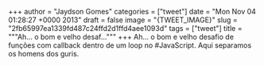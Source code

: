 
+++
author = "Jaydson Gomes"
categories = ["tweet"]
date = "Mon Nov 04 01:28:27 +0000 2013"
draft = false
image = "{TWEET_IMAGE}"
slug = "2fb65997ea1339fd487c24ffd2d1ffd4aee1093d"
tags = ["tweet"]
title = """Ah... o bom e velho desaf..."""
+++
Ah... o bom e velho desafio de funções com callback dentro de um loop no #JavaScript. Aqui separamos os homens dos guris.
